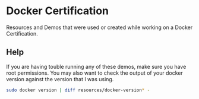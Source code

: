 # Docker Certification

Resources and Demos that were used or created while working on a Docker Certification.

## Help

If you are having touble running any of these demos, make sure you have root
permissions. You may also want to check the output of your docker version
against the version that I was using.

```bash
sudo docker version | diff resources/docker-version* -
```

